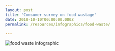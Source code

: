 ```yaml
---
layout: post
title: 'Consumer survey on food wastage'
date: 2018-10-10T00:00:00.000Z
permalink: /resources/infographics/food-waste/

---
```



![food waste infographic](/images/food-waste-infographic.jpg)
